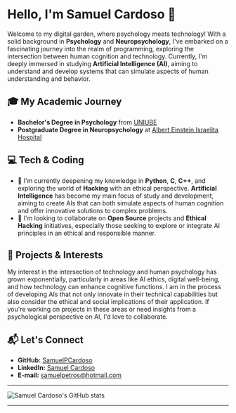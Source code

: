 # Hello, I'm Samuel Cardoso 👋

Welcome to my digital garden, where psychology meets technology! With a solid background in **Psychology** and **Neuropsychology**, I've embarked on a fascinating journey into the realm of programming, exploring the intersection between human cognition and technology. Currently, I'm deeply immersed in studying **Artificial Intelligence (AI)**, aiming to understand and develop systems that can simulate aspects of human understanding and behavior.

## 🎓 My Academic Journey

- **Bachelor's Degree in Psychology** from [UNIUBE](https://uniube.br/)
- **Postgraduate Degree in Neuropsychology** at [Albert Einstein Israelita Hospital](https://www.einstein.br/Pages/Home.aspx)

## 💻 Tech & Coding

- 🌱 I'm currently deepening my knowledge in **Python**, **C**, **C++**, and exploring the world of **Hacking** with an ethical perspective. **Artificial Intelligence** has become my main focus of study and development, aiming to create AIs that can both simulate aspects of human cognition and offer innovative solutions to complex problems.
- 👯 I'm looking to collaborate on **Open Source** projects and **Ethical Hacking** initiatives, especially those seeking to explore or integrate AI principles in an ethical and responsible manner.

## 🌟 Projects & Interests

My interest in the intersection of technology and human psychology has grown exponentially, particularly in areas like AI ethics, digital well-being, and how technology can enhance cognitive functions. I am in the process of developing AIs that not only innovate in their technical capabilities but also consider the ethical and social implications of their application. If you're working on projects in these areas or need insights from a psychological perspective on AI, I'd love to collaborate.

## 📬 Let's Connect

- **GitHub:** [SamuelPCardoso](https://github.com/SamuelPCardoso)
- **LinkedIn:** [Samuel Cardoso](https://www.linkedin.com/in/samuel-cardoso-5a6a231b0/)
- **E-mail:** [samuelpetros@hotmail.com](mailto:samuelpetros@hotmail.com)

---

![Samuel Cardoso's GitHub stats](https://github-readme-stats.vercel.app/api?username=SamuelPCardoso&show_icons=true&theme=synthwave&include_all_commits=true&count_private=true)

---
